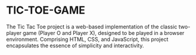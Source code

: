 # TIC-TOE-GAME
The Tic Tac Toe project is a web-based implementation of the classic two-player game (Player O and Player X), designed to be played in a browser environment. Comprising HTML, CSS, and JavaScript, this project encapsulates the essence of simplicity and interactivity.
